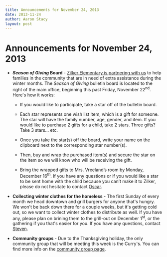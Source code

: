 ```yaml
---
title: Announcements for November 24, 2013
date: 2013-11-24
author: Aaron Stacy
layout: post
---
```


# Announcements for November 24, 2013

 - **<em>Season of Giving</em> Board** - [Zilker Elementary is partnering with
   us][zilker] to help families in the community that are in need of extra
   assistance during the winter months. The <em>Season of Giving</em> bulletin
   board is located to the right of the main office, beginning this past
   Friday, November 22<sup>nd</sup>. Here's how it works:

   - If you would like to participate, take a star off of the bulletin board.

   - Each star represents one wish list item, which is a gift for someone.  The
     star will have the family number, age, gender, and item. If you would like
     to purchase 2 gifts for a child, take 2 stars.  Three gifts? Take 3
     stars&hellip; etc.

   - Once you take the star(s) off the board, write your name on the clipboard
     next to the corresponding star number(s).

   - Then, buy and wrap the purchased item(s) and secure the star on the item
     so we will know who will be receiving the gift.

   - Bring the wrapped gifts to Mrs. Vreeland’s room by Monday, December
     16<sup>th</sup>.  If you have any questions or if you would like a star to
     be sent home with the child because you can’t make it to Zilker, please do
     not hesitate to contact [Oscar][].

 - **Collecting winter clothes for the homeless** - The first Sunday of every
   month we head downtown and grill burgers for anyone that's hungry. We won't
   be back down there for a couple weeks, but it's getting cold out, so we want
   to collect winter clothes to distribute as well. If you have any, please
   plan on brining them to the grill-out on December 1<sup>st</sup>, or the
   gathering if you that's easier for you. If you have any questions,
   contact [Steven][].

 - **Community groups** - Due to the Thanksgiving holiday, the only community
   group that will be meeting this week is the Curry's. You can find more info
   on the [community group page][cgs].

[cgs]: /gatherings/community-groups/
[Steven]: mailto:stevenmontgomery777+groveatxorg@gmail.com
[zilker]: http://zilkerelem.org/season-of-giving-bulletin-board/
[Oscar]: mailto:oscar+groveatxorg@groveatx.org
